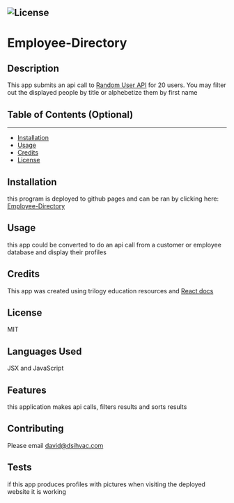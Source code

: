 
  ![License](https://img.shields.io/badge/license-MIT-green)
  ---
  # Employee-Directory

  ## Description
  
  This app submits an api call to [Random User API](https://randomuser.me/) for 20 users. You may filter out the displayed people by title or alphebetize them by first name
  
  
  ## Table of Contents (Optional)
  ---
  * [Installation](#installation)
  * [Usage](#usage)
  * [Credits](#credits)
  * [License](#license)
  
  
  ## Installation
  
  this program is deployed to github pages and can be ran by clicking here: [Employee-Directory](https://davidsackett14.github.io/Employee-Directory/)
  
  
  ## Usage 
  
  this app could be converted to do an api call from a customer or employee database and display their profiles
  
  
  ## Credits
  
  This app was created using trilogy education resources and [React docs](https://create-react-app.dev)
  
  
  ## License
  
  MIT
  
  
  ## Languages Used

  JSX and JavaScript

  ## Features
  
  this application makes api calls, filters results and sorts results
  
  ## Contributing
  
  Please email david@dsihvac.com
  
  ## Tests
  
  if this app produces profiles with pictures when visiting the deployed website it is working
  
